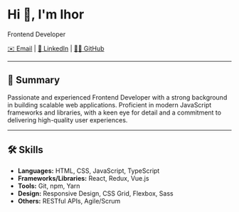# Hi 👋, I'm Ihor

Frontend Developer

[✉️ Email](mailto:isylakov@gmail.com) | [💼 LinkedIn](https://www.linkedin.com/in/igor-silakov-92854285/) | [👨‍💻 GitHub](https://github.com/IhorSylakov)

---

## 📝 Summary

Passionate and experienced Frontend Developer with a strong background in building scalable web applications. Proficient in modern JavaScript frameworks and libraries, with a keen eye for detail and a commitment to delivering high-quality user experiences.

---

## 🛠️ Skills

- **Languages:** HTML, CSS, JavaScript, TypeScript
- **Frameworks/Libraries:** React, Redux, Vue.js
- **Tools:** Git, npm, Yarn
- **Design:** Responsive Design, CSS Grid, Flexbox, Sass
- **Others:** RESTful APIs, Agile/Scrum
<!-- - **Testing:** Jest, Mocha, Cypress -->

<!-- ---

## 💼 Experience

### Frontend Developer at ABC Corp
*January 2021 - Present*

- Developed and maintained dynamic web applications using React and Redux.
- Collaborated with designers to create responsive and visually appealing user interfaces.
- Implemented complex state management solutions and optimized application performance.
- Integrated third-party APIs and services to enhance application functionality.
- Mentored junior developers and conducted code reviews to ensure code quality. -->

<!-- ---

## 📚 Projects

### [Personal Portfolio](https://johndoe.dev)
A personal portfolio website to showcase my projects and skills. Built with React and hosted on GitHub Pages. -->

<!-- ---

## 🎓 Education

### Bachelor of Science in Computer Science
*University of Technology, 2014 - 2018* -->

<!-- ---

## 🏅 Certifications

- **Certified JavaScript Developer** - JavaScript Institute, 2019
- **React Professional Certification** - React Training, 2020 -->

<!-- ---

## 📞 Contact

- **✉️ Email:** isylakov@gmail.com
- **💼 LinkedIn:** [linkedin.com/in/ihorsylakov](https://www.linkedin.com/in/igor-silakov-92854285/)
- **👨‍💻 GitHub:** [github.com/IhorSylakov](https://github.com/IhorSylakov)
- **🌐 Portfolio:** [sylakov.dev](https://i-silakov.web.app/en/) -->

<!--
**IhorSylakov/IhorSylakov** is a ✨ _special_ ✨ repository because its `README.md` (this file) appears on your GitHub profile.

Here are some ideas to get you started:

- 🔭 I’m currently working on ...
- 🌱 I’m currently learning ...
- 👯 I’m looking to collaborate on ...
- 🤔 I’m looking for help with ...
- 💬 Ask me about ...
- 📫 How to reach me: ...
- 😄 Pronouns: ...
- ⚡ Fun fact: ...
-->

